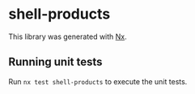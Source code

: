 # shell-products

This library was generated with [Nx](https://nx.dev).

## Running unit tests

Run `nx test shell-products` to execute the unit tests.
